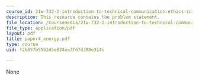 ```yaml
---
course_id: 21w-732-2-introduction-to-technical-communication-ethics-in-science-and-technology-fall-2006
description: This resource contains the problem statement.
file_location: /coursemedia/21w-732-2-introduction-to-technical-communication-ethics-in-science-and-technology-fall-2006/f2b657b55b2d5e824ea7fd7d380e314c_paper4_energy.pdf
file_type: application/pdf
layout: pdf
title: paper4_energy.pdf
type: course
uid: f2b657b55b2d5e824ea7fd7d380e314c

---
```

None